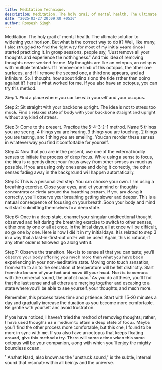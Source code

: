 ```yaml
---
title: Meditation Technique.
description: Meditation. The holy grail of mental health. The ultimate solution to widening your horizon. But what is the correct way to do it? Well, like many, I also struggled to find the right way for most of my initial years since I started practicing it. In group sessions, people say, "Just remove all your thoughts and experience the nothingness.” And this idea of removing thoughts never worked for me. My thoughts are like an octopus, an octopus with multiple tentacles. If I remove one limb of this octopus, the other one surfaces, and if I remove the second one, a third one appears, and ad infinitum. So, I thought, how about riding along the tide rather than going against it? Here is what worked for me. If you also have an octopus, you can try this method.
date: "2025-03-27 20:09:00 +0530"
author: Roopesh Singh
---
```

Meditation. The holy grail of mental health. The ultimate solution to widening your horizon. But what is the correct way to do it? Well, like many, I also struggled to find the right way for most of my initial years since I started practicing it. In group sessions, people say, "Just remove all your thoughts and experience the nothingness.” And this idea of removing thoughts never worked for me. My thoughts are like an octopus, an octopus with multiple tentacles. If I remove one limb of this octopus, the other one surfaces, and if I remove the second one, a third one appears, and ad infinitum. So, I thought, how about riding along the tide rather than going against it? Here is what worked for me. If you also have an octopus, you can try this method.

Step 1: Find a place where you can be with yourself and your octopus.

Step 2: Sit straight with your backbone upright. The idea is not to stress too much. Find a relaxed state of body with your backbone straight and upright without any kind of stress.

Step 3: Come to the present. Practice the 5-4-3-2-1 method. Name 5 things you are seeing, 4 things you are hearing, 3 things you are touching, 2 things you are tasting, and 1 thing you are smelling. You can reorder these senses in whatever way you find it comfortable for yourself.

Step 4: Now that you are in the present, use one of the external bodily senses to initiate the process of deep focus. While using a sense to focus, the idea is to gently direct your focus away from other senses as much as possible. If you are using only one sense and doing it correctly, the other senses fading away in the background will happen automatically.

Step 5: This is a personalized step. You can choose your own. I am using a breathing exercise. Close your eyes, and let your mind or thoughts concentrate or circle around the breathing pattern. If you are doing it correctly, you’ll observe your breathing getting slower and deeper. This is a natural consequence of focusing on your breath. Soon your body and mind will start submitting themselves to a deep state.

Step 6: Once in a deep state, channel your singular unidirectional thought observed and felt during the breathing exercise to switch to other senses, either one by one or all at once. In the initial days, all at once will be difficult, so go one by one. Here is how I did it in my initial days. It is related to step 3 in a way that a last-in-first-out order will be used. Again, this is natural; if any other order is followed, go along with it.

Step 7: Observe the transition. Next is to sense all that you can taste; you’ll observe your body offering you much more than what you have been experiencing in your non-meditative state. Moving onto touch sensation, from earth to air to the sensation of temperature will be felt distinctly. Start from the bottom of your feet and move till your head. Next is to connect with the universal sound, the anahat naad.¹ As you do all these, you’ll find that the last sense and all others are merging together and escaping to a state where you’ll be able to see yourself, your thoughts, and much more.

Remember, this process takes time and patience. Start with 15-20 minutes a day and gradually increase the duration as you become more comfortable. Be gentle with yourself and avoid frustration.

If you have noticed, I haven’t tried the method of removing thoughts; rather, I have used thoughts as a medium to attain a deep state of focus. Maybe you’ll find the other process more comfortable, but this one, I found to be more in sync with me. If you also have an octopus that keeps floating around, give this method a try. There will come a time when this same octopus will be your companion, along with which you’ll enjoy the mighty boundless ocean.

¹ Anahat Naad, also known as the "unstruck sound," is the subtle, internal sound that resonate within all beings and the universe.